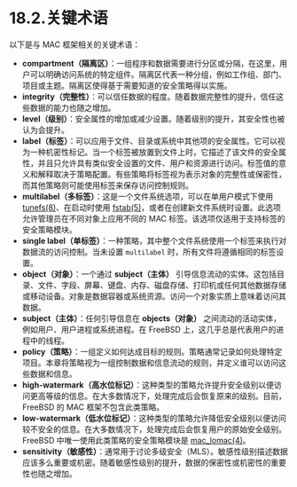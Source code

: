 # 18.2.关键术语

以下是与 MAC 框架相关的关键术语：

* **compartment（隔离区）**：一组程序和数据需要进行分区或分隔，在这里，用户可以明确访问系统的特定组件。隔离区代表一种分组，例如工作组、部门、项目或主题。隔离区使得基于需要知道的安全策略得以实施。
* **integrity（完整性）**：可以信任数据的程度。随着数据完整性的提升，信任这些数据的能力也随之增加。
* **level（级别）**：安全属性的增加或减少设置。随着级别的提升，其安全性也被认为会提升。
* **label（标签）**：可以应用于文件、目录或系统中其他项的安全属性。它可以视为一种机密性标记。当一个标签被放置到文件上时，它描述了该文件的安全属性，并且只允许具有类似安全设置的文件、用户和资源进行访问。标签值的意义和解释取决于策略配置。有些策略将标签视为表示对象的完整性或保密性，而其他策略则可能使用标签来保存访问控制规则。
* **multilabel（多标签）**：这是一个文件系统选项，可以在单用户模式下使用 [tunefs(8)](https://man.freebsd.org/cgi/man.cgi?query=tunefs&sektion=8&format=html)、在启动时使用 [fstab(5)](https://man.freebsd.org/cgi/man.cgi?query=fstab&sektion=5&format=html)，或者在创建新文件系统时设置。此选项允许管理员在不同对象上应用不同的 MAC 标签。该选项仅适用于支持标签的安全策略模块。
* **single label（单标签）**：一种策略，其中整个文件系统使用一个标签来执行对数据流的访问控制。当未设置 `multilabel` 时，所有文件将遵循相同的标签设置。
* **object（对象）**：一个通过 **subject（主体）** 引导信息流动的实体。这包括目录、文件、字段、屏幕、键盘、内存、磁盘存储、打印机或任何其他数据存储或移动设备。对象是数据容器或系统资源。访问一个对象实质上意味着访问其数据。
* **subject（主体）**：任何引导信息在 **objects（对象）** 之间流动的活动实体，例如用户、用户进程或系统进程。在 FreeBSD 上，这几乎总是代表用户的进程中的线程。
* **policy（策略）**：一组定义如何达成目标的规则。策略通常记录如何处理特定项目。本章将策略视为一组控制数据和信息流动的规则，并定义谁可以访问这些数据和信息。
* **high-watermark（高水位标记）**：这种类型的策略允许提升安全级别以便访问更高等级的信息。在大多数情况下，处理完成后会恢复原来的级别。目前，FreeBSD 的 MAC 框架不包含此类策略。
* **low-watermark（低水位标记）**：这种类型的策略允许降低安全级别以便访问较不安全的信息。在大多数情况下，处理完成后会恢复用户的原始安全级别。FreeBSD 中唯一使用此类策略的安全策略模块是 [mac_lomac(4)](https://man.freebsd.org/cgi/man.cgi?query=mac_lomac&sektion=4&format=html)。
* **sensitivity（敏感性）**：通常用于讨论多级安全（MLS）。敏感性级别描述数据应该多么重要或机密。随着敏感性级别的提升，数据的保密性或机密性的重要性也随之增加。
